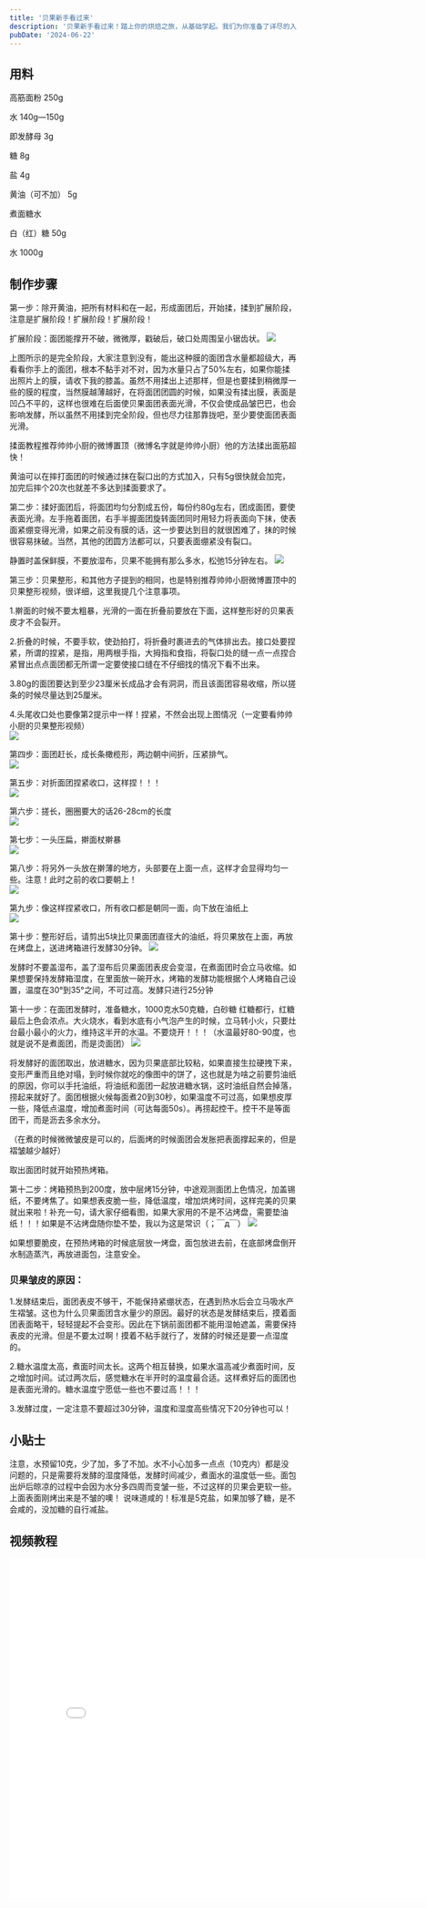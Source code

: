 ```yaml
---
title: '贝果新手看过来'
description: '贝果新手看过来！踏上你的烘焙之旅，从基础学起。我们为你准备了详尽的入门指南，涵盖面团制作、成型技巧到完美烘烤。不用担心，跟着步骤来，你也能制作出外脆内软、口感丰富的经典贝果。一起探索贝果的无限可能，开启你的烘焙新篇章！ '
pubDate: '2024-06-22'
---
```

## 用料  
高筋面粉	250g

水	140g—150g

即发酵母	3g

糖	8g

盐	4g

黄油（可不加）	5g

煮面糖水	

白（红）糖	50g

水	1000g
## 制作步骤
第一步：除开黄油，把所有材料和在一起，形成面团后，开始揉，揉到扩展阶段，注意是扩展阶段！扩展阶段！扩展阶段！

扩展阶段：面团能撑开不破，微微厚，戳破后，破口处周围呈小锯齿状。
![](制作贝果1.jpg)

上图所示的是完全阶段，大家注意到没有，能出这种膜的面团含水量都超级大，再看看你手上的面团，根本不黏手对不对，因为水量只占了50%左右，如果你能揉出照片上的膜，请收下我的膝盖。虽然不用揉出上述那样，但是也要揉到稍微厚一些的膜的程度，当然膜越薄越好，在将面团团圆的时候，如果没有揉出膜，表面是凹凸不平的，这样也很难在后面使贝果面团表面光滑，不仅会使成品皱巴巴，也会影响发酵，所以虽然不用揉到完全阶段，但也尽力往那靠拢吧，至少要使面团表面光滑。

揉面教程推荐帅帅小厨的微博置顶（微博名字就是帅帅小厨）他的方法揉出面筋超快！

黄油可以在摔打面团的时候通过抹在裂口出的方式加入，只有5g很快就会加完，加完后摔个20次也就差不多达到揉面要求了。

第二步：揉好面团后，将面团均匀分割成五份，每份约80g左右，团成面团，要使表面光滑。左手拖着面团，右手半握面团旋转面团同时用轻力将表面向下抹，使表面紧绷变得光滑，如果之前没有膜的话，这一步要达到目的就很困难了，抹的时候很容易抹破。当然，其他的团圆方法都可以，只要表面绷紧没有裂口。

静置时盖保鲜膜，不要放湿布，贝果不能拥有那么多水，松弛15分钟左右。 
![](制作贝果2.jpg)

第三步：贝果整形，和其他方子提到的相同，也是特别推荐帅帅小厨微博置顶中的贝果整形视频，很详细，这里我提几个注意事项。

1.擀面的时候不要太粗暴，光滑的一面在折叠前要放在下面，这样整形好的贝果表皮才不会裂开。

2.折叠的时候，不要手软，使劲拍打，将折叠时裹进去的气体排出去。接口处要捏紧，所谓的捏紧，是指，用两根手指，大拇指和食指，将裂口处的缝一点一点捏合紧冒出点点面团都无所谓一定要使接口缝在不仔细找的情况下看不出来。

3.80g的面团要达到至少23厘米长成品才会有洞洞，而且该面团容易收缩，所以搓条的时候尽量达到25厘米。

4.头尾收口处也要像第2提示中一样！捏紧，不然会出现上图情况（一定要看帅帅小厨的贝果整形视频）  
![](制作贝果3.jpg)

第四步：面团赶长，成长条橄榄形，两边朝中间折，压紧排气。  
![](制作贝果4.jpg)

第五步：对折面团捏紧收口，这样捏！！！   
![](制作贝果5.jpg)

第六步：搓长，圈圈要大的话26-28cm的长度  
![](制作贝果6.jpg)

第七步：一头压扁，擀面杖擀暴  
![](制作贝果7.jpg)

第八步：将另外一头放在擀薄的地方，头部要在上面一点，这样才会显得均匀一些。注意！此时之前的收口要朝上！   
![](制作贝果8.jpg)

第九步：像这样捏紧收口，所有收口都是朝同一面，向下放在油纸上  
![](制作贝果9.jpg)

第十步：整形好后，请剪出5块比贝果面团直径大的油纸，将贝果放在上面，再放在烤盘上，送进烤箱进行发酵30分钟。
![](制作贝果10.jpg)

发酵时不要盖湿布，盖了湿布后贝果面团表皮会变湿，在煮面团时会立马收缩。如果想要保持发酵箱湿度，在里面放一碗开水，烤箱的发酵功能根据个人烤箱自己设置，温度在30°到35°之间，不可过高。发酵只进行25分钟

第十一步：在面团发酵时，准备糖水，1000克水50克糖，白砂糖 红糖都行，红糖最后上色会浓点。大火烧水，看到水底有小气泡产生的时候，立马转小火，只要灶台最小最小的火力，维持这半开的水温。不要烧开！！！（水温最好80-90度，也就是说不是煮面团，而是烫面团）
![](制作贝果11.jpg)

将发酵好的面团取出，放进糖水，因为贝果底部比较粘，如果直接生拉硬拽下来，变形严重而且绝对塌，到时候你就吃的像图中的饼了，这也就是为啥之前要剪油纸的原因，你可以手托油纸，将油纸和面团一起放进糖水锅，这时油纸自然会掉落，捞起来就好了。面团根据火候每面煮20到30秒，如果温度不可过高，如果想皮厚一些，降低点温度，增加煮面时间（可达每面50s）。再捞起控干。控干不是等面团干，而是沥去多余水分。

（在煮的时候微微皱皮是可以的，后面烤的时候面团会发胀把表面撑起来的，但是褶皱越少越好）

取出面团时就开始预热烤箱。  

第十二步：烤箱预热到200度，放中层烤15分钟，中途观测面团上色情况，加盖锡纸，不要烤焦了。如果想表皮脆一些，降低温度，增加烘烤时间，这样完美的贝果就出来啦！补充一句，请大家仔细看图，如果大家用的不是不沾烤盘，需要垫油纸！！！如果是不沾烤盘随你垫不垫，我以为这是常识（；￣д￣）
![](制作贝果12.jpg)

如果想要脆皮，在预热烤箱的时候底层放一烤盘，面包放进去前，在底部烤盘倒开水制造蒸汽，再放进面包，注意安全。   

### 贝果皱皮的原因：

1.发酵结束后，面团表皮不够干，不能保持紧绷状态，在遇到热水后会立马吸水产生褶皱。这也为什么贝果面团含水量少的原因。最好的状态是发酵结束后，摸着面团表面略干，轻轻提起不会变形。因此在下锅前面团都不能用湿帕遮盖，需要保持表皮的光滑。但是不要太过啊！摸着不粘手就行了，发酵的时候还是要一点湿度的。

2.糖水温度太高，煮面时间太长。这两个相互替换，如果水温高减少煮面时间，反之增加时间。试过两次后，感觉糖水在半开时的温度最合适。这样煮好后的面团也是表面光滑的。糖水温度宁愿低一些也不要过高！！！

3.发酵过度，一定注意不要超过30分钟，温度和湿度高些情况下20分钟也可以！   

## 小贴士
注意，水预留10克，少了加，多了不加。水不小心加多一点点（10克内）都是没问题的，只是需要将发酵的湿度降低，发酵时间减少，煮面水的温度低一些。面包出炉后晾凉的过程中会因为水分多四周而变皱一些，不过这样的贝果会更软一些。上面表面刚烤出来是不皱的噢！
说味道咸的！标准是5克盐，如果加够了糖，是不会咸的，没加糖的自行减盐。
## 视频教程
<iframe src="//player.bilibili.com/player.html?isOutside=true&aid=525104792&bvid=BV1cM411j7rL&cid=1027756385&p=1" scrolling="no" border="0" frameborder="no" framespacing="0" allowfullscreen="true" height="600px" width="800px"></iframe>